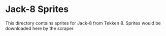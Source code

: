 # Jack-8 Sprites

This directory contains sprites for Jack-8 from Tekken 8.
Sprites would be downloaded here by the scraper.
